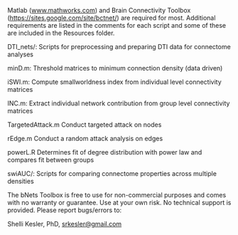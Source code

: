 Matlab (www.mathworks.com) and Brain Connectivity Toolbox (https://sites.google.com/site/bctnet/) are required for most. Additional requirements are listed in the comments for each script and some of these are included in the Resources folder.

DTI_nets/:	        Scripts for preprocessing and preparing DTI data for connectome analyses 

minD.m:             Threshold matrices to minimum connection density (data driven)

iSWI.m:             Compute smallworldness index from individual level connectivity matrices

INC.m:              Extract individual network contribution from group level connectivity matrices

TargetedAttack.m    Conduct targeted attack on nodes

rEdge.m             Conduct a random attack analysis on edges

powerL.R            Determines fit of degree distribution with power law and compares fit between groups

swiAUC/:            Scripts for comparing connectome properties across multiple densities


The bNets Toolbox is free to use for non-commercial purposes and comes with no warranty or guarantee.  Use at your own risk.  No technical support is provided.  Please report bugs/errors to:

Shelli Kesler, PhD, srkesler@gmail.com
